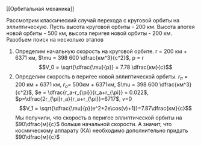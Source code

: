 [[Орбитальная механика]]

Рассмотрим классический случай перехода с круговой орбиты на эллиптическую.
Пусть высота круговой орбиты - 200 км. Высота апогея новой орбиты - 500 км, высота перигея новой орбиты - 200 км. Разобьем поиск на несколько этапов
1. Определим начальную скорость на круговой орбите. r = 200 км + 6371 км,  $\mu = 398 600 \dfrac{км^3}{с^2}$, p = r
	$$V_0 = \sqrt{\dfrac{\mu}{p}} = 7.78 \dfrac{км}{с}$$
2. Определим скорость в перигее новой эллиптической орбиты. $r_{\pi}$ = 200 км + 6371 км, $r_{a}$= 500км + 6371км, $\mu = 398 600 \dfrac{км^3}{с^2}$, $e = \dfrac{r_a-r_{\pi}}{r_a+r_{\pi}} = 0.022$, $p=\dfrac{2r_{\pi}r_a}{r_a+r_{\pi}}=6717$, $v$=0
	$$V_1 = \sqrt{\dfrac{\mu}{p}(e^2+2e\cos(v)+1)}=7.87\dfrac{км}{с}$$
Мы получили, что скорость в перигее эллиптической орбиты на $90\dfrac{м}{с}$ больше начальной скорости. А значит, что космическому аппарату (КА) необходимо дополнительно придать $90\dfrac{м}{с}$